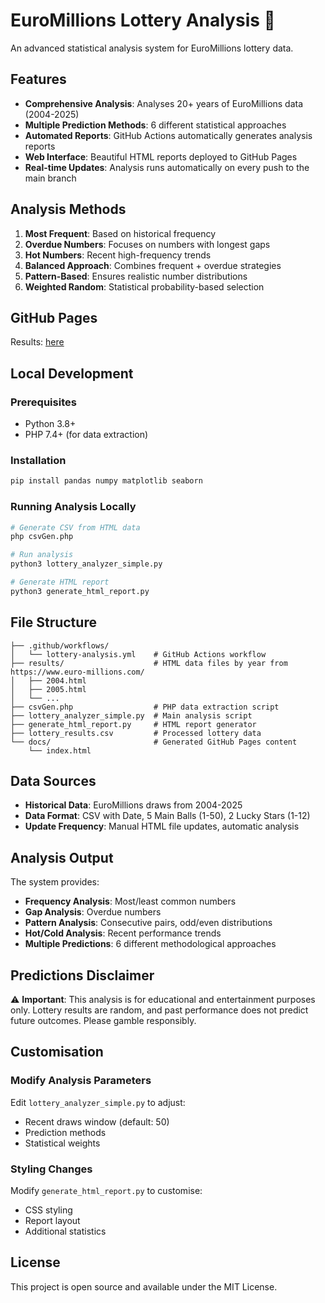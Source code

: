 # EuroMillions Lottery Analysis 🎰

An advanced statistical analysis system for EuroMillions lottery data.


## Features

- **Comprehensive Analysis**: Analyses 20+ years of EuroMillions data (2004-2025)
- **Multiple Prediction Methods**: 6 different statistical approaches
- **Automated Reports**: GitHub Actions automatically generates analysis reports
- **Web Interface**: Beautiful HTML reports deployed to GitHub Pages
- **Real-time Updates**: Analysis runs automatically on every push to the main branch

## Analysis Methods

1. **Most Frequent**: Based on historical frequency
2. **Overdue Numbers**: Focuses on numbers with longest gaps
3. **Hot Numbers**: Recent high-frequency trends
4. **Balanced Approach**: Combines frequent + overdue strategies
5. **Pattern-Based**: Ensures realistic number distributions
6. **Weighted Random**: Statistical probability-based selection

## GitHub Pages 

Results: [here](https://elasbandis.github.io/lucky-draft/)

## Local Development

### Prerequisites
- Python 3.8+
- PHP 7.4+ (for data extraction)

### Installation
```bash
pip install pandas numpy matplotlib seaborn
```

### Running Analysis Locally
```bash
# Generate CSV from HTML data
php csvGen.php

# Run analysis
python3 lottery_analyzer_simple.py

# Generate HTML report
python3 generate_html_report.py
```

## File Structure

```
├── .github/workflows/
│   └── lottery-analysis.yml    # GitHub Actions workflow
├── results/                    # HTML data files by year from https://www.euro-millions.com/
│   ├── 2004.html
│   ├── 2005.html
│   └── ...
├── csvGen.php                  # PHP data extraction script
├── lottery_analyzer_simple.py  # Main analysis script
├── generate_html_report.py     # HTML report generator
├── lottery_results.csv         # Processed lottery data
└── docs/                       # Generated GitHub Pages content
    └── index.html
```

## Data Sources

- **Historical Data**: EuroMillions draws from 2004-2025
- **Data Format**: CSV with Date, 5 Main Balls (1-50), 2 Lucky Stars (1-12)
- **Update Frequency**: Manual HTML file updates, automatic analysis

## Analysis Output

The system provides:
- **Frequency Analysis**: Most/least common numbers
- **Gap Analysis**: Overdue numbers
- **Pattern Analysis**: Consecutive pairs, odd/even distributions
- **Hot/Cold Analysis**: Recent performance trends
- **Multiple Predictions**: 6 different methodological approaches

## Predictions Disclaimer

⚠️ **Important**: This analysis is for educational and entertainment purposes only. Lottery results are random, and past performance does not predict future outcomes. Please gamble responsibly.
 
## Customisation

### Modify Analysis Parameters
Edit `lottery_analyzer_simple.py` to adjust:
- Recent draws window (default: 50)
- Prediction methods
- Statistical weights

### Styling Changes
Modify `generate_html_report.py` to customise:
- CSS styling
- Report layout
- Additional statistics

## License

This project is open source and available under the MIT License.

